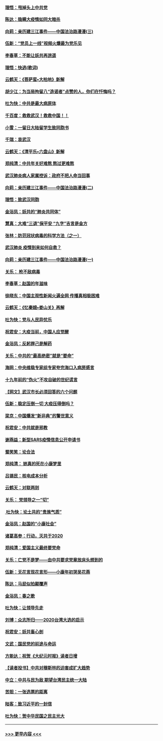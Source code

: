 #### [理悟：甩掉头上中共党](../pages/nsc993/n11838826.md?t=02031211) 
#### [陈达：隐瞒大疫情如同大暗杀](../pages/nsc993/n11838771.md?t=02031211) 
#### [向莉：亲历建三江事件——中国法治路漫漫(三)](../pages/nsc993/n11831825.md?t=02031211) 
#### [伍新：“党员上一线”视频火爆最为党乐见](../pages/nsc993/n11838200.md?t=02031211) 
#### [李春草：不能让妖共再逍遥](../pages/nsc993/n11838102.md?t=02031211) 
#### [理悟：快逃(歌词)](../pages/nsc993/n11838083.md?t=02031211) 
#### [云鹤天：《菩萨蛮▪大柏地》新解](../pages/nsc993/n11838059.md?t=02031211) 
#### [胡少江：为当局拘留八“造谣者”点赞的人，你们在忏悔吗？](../pages/nsc993/n11836801.md?t=02031211) 
#### [吐为快：中共是最大病原体](../pages/nsc993/n11836748.md?t=02031211) 
#### [千百度：救救武汉！救救中国！！](../pages/nsc993/n11836145.md?t=02031211) 
#### [小雪：一留日大陆留学生致同胞书](../pages/nsc993/n11834624.md?t=02031211) 
#### [千瑞：哀武汉](../pages/nsc993/n11833647.md?t=02031211) 
#### [云鹤天：《清平乐▪六盘山》新解](../pages/nsc993/n11833611.md?t=02031211) 
#### [郑纯清：中共年关好难熬 熬过更难熬](../pages/nsc993/n11833489.md?t=02031211) 
#### [武汉肺炎病人家属控诉：政府不把人命当回事](../pages/nsc993/n11833205.md?t=02031211) 
#### [向莉：亲历建三江事件——中国法治路漫漫(二)](../pages/nsc993/n11829102.md?t=02031211) 
#### [理悟：致武汉同胞](../pages/nsc993/n11831522.md?t=02031211) 
#### [金浴凤：妖共的“肺炎共同体”](../pages/nsc993/n11829448.md?t=02031211) 
#### [慧真：大难“三退”保平安 “九字”吉言是金方](../pages/nsc993/n11829501.md?t=02031211) 
#### [张林：防范冠状病毒的科学方法（之一）](../pages/nsc993/n11828618.md?t=02031211) 
#### [武汉肺炎 疫情到来如何自救？](../pages/nsc993/n11827632.md?t=02031211) 
#### [向莉：亲历建三江事件——中国法治路漫漫(一)](../pages/nsc993/n11827190.md?t=02031211) 
#### [关乐： 枪不敌病毒](../pages/nsc993/n11826746.md?t=02031211) 
#### [李春草：赵国的年滋味](../pages/nsc993/n11826321.md?t=02031211) 
#### [徐晓东：中国主观性新闻火遍全网 传播真相极困难](../pages/nsc993/n11826508.md?t=02031211) 
#### [云鹤天：《忆秦娥▪娄山关》再解](../pages/nsc993/n11824682.md?t=02031211) 
#### [吐为快：党与人民异忧乐](../pages/nsc993/n11824660.md?t=02031211) 
#### [祝君安：大疫当前，中国人应觉醒](../pages/nsc993/n11821946.md?t=02031211) 
#### [金浴凤：反躬罪己是解药](../pages/nsc993/n11820280.md?t=02031211) 
#### [关乐：中共的“最高绝密”就是“要命”](../pages/nsc993/n11816946.md?t=02031211) 
#### [海网：中央维稳专家组专家夸完海口入病房感言](../pages/nsc993/n11815138.md?t=02031211) 
#### [十九年前的“伪火”不攻自破的世纪谎言](../pages/nsc993/n11813238.md?t=02031211) 
#### [【网文】武汉市长必须回答的六个问题](../pages/nsc993/n11813848.md?t=02031211) 
#### [伍新：稳定压倒一切 大疫压得倒吗？](../pages/nsc993/n11812634.md?t=02031211) 
#### [梁京：中国爆发“新非典”的警世意义](../pages/nsc993/n11812554.md?t=02031211) 
#### [祝君安：中共就是邪教](../pages/nsc993/n11812431.md?t=02031211) 
#### [谢燕益：新型SARS疫情信息公开申请书](../pages/nsc993/n11808840.md?t=02031211) 
#### [蜀笑笑：论合法](../pages/nsc993/n11808064.md?t=02031211) 
#### [郑纯清： 她真的死在小康梦里](../pages/nsc993/n11806623.md?t=02031211) 
#### [吕锡民：核电成本分析](../pages/nsc993/n11806284.md?t=02031211) 
#### [云鹤天：对联两则](../pages/nsc993/n11805957.md?t=02031211) 
#### [关乐： 党领导之一“切”](../pages/nsc993/n11804505.md?t=02031211) 
#### [ 吐为快：论土共的“贵族气质”](../pages/nsc993/n11804490.md?t=02031211) 
#### [金浴凤：赵国的“小康社会”](../pages/nsc993/n11804452.md?t=02031211) 
#### [诸葛高参：行动，灭共于2020](../pages/nsc993/n11804120.md?t=02031211) 
#### [郑纯清：爱国主义最终要党命](../pages/nsc993/n11802197.md?t=02031211) 
#### [关乐：亡党不是梦——由中共要求党章放床头想到的](../pages/nsc993/n11802156.md?t=02031211) 
#### [伍新：无花言现花言形——小康年初哭吴花燕](../pages/nsc993/n11800044.md?t=02031211) 
#### [陈达：马屁似拍颠覆声](../pages/nsc993/n11800010.md?t=02031211) 
#### [金浴凤：春之歌](../pages/nsc993/n11797687.md?t=02031211) 
#### [吐为快：让领导先走](../pages/nsc993/n11797512.md?t=02031211) 
#### [刘博：众志所归——2020台湾大选的启示](../pages/nsc993/n11796878.md?t=02031211) 
#### [祝君安：妖共畜心剖](../pages/nsc993/n11794273.md?t=02031211) 
#### [文武：国民党的前途与命运](../pages/nsc993/n11794198.md?t=02031211) 
#### [方能达：祝贺《大纪元时报》读者日增](../pages/nsc993/n11793807.md?t=02031211) 
#### [【读者投书】中共对穆斯林的迫害成扩大趋势](../pages/nsc993/n11791371.md?t=02031211) 
#### [中立：中共与民为敌 期望台湾民主统一大陆](../pages/nsc993/n11790392.md?t=02031211) 
#### [苦胆：一张选票的距离](../pages/nsc993/n11788914.md?t=02031211) 
#### [陆客：致习近平的一封信](../pages/nsc993/n11788867.md?t=02031211) 
#### [吐为快：贺中华民国之民主光大](../pages/nsc993/n11788618.md?t=02031211) 

----
#### [ >>> 更早内容 <<< ](../indexes/nsc993-earlier.md)
